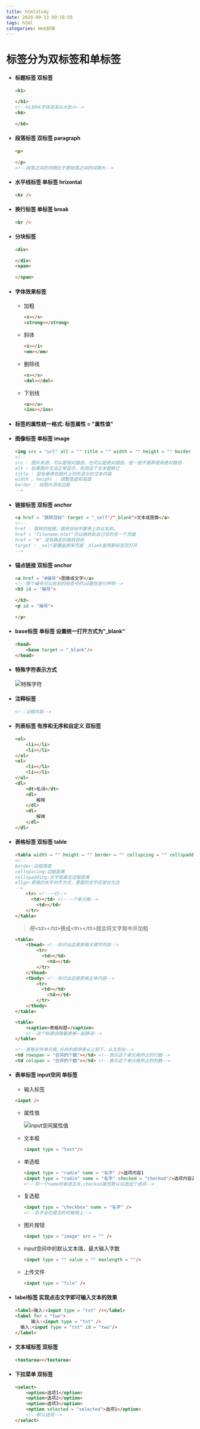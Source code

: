 ```yaml
---
title: htmlStudy
date: 2020-09-13 09:16:55
tags: html
categories: Web前端
---
```


# 标签分为双标签和单标签

* #### 标题标签  双标签

  ```html
  <h1>
      
  </h1>
  <!--h1到h6字体逐渐从大到小-->
  <h6>
      
  </h6>
  ```

* #### 段落标签  双标签 paragraph

  ```html
  <p>
      
  </p>
  <!--段落之间的间隔比不是段落之间的间隔大-->
  ```

* #### 水平线标签 单标签 hrizontal

  ```html
  <hr />
  ```

* #### 换行标签 单标签 break

  ```html
  <br />
  ```

* #### 分块标签 

  ```html
  <div>
      
  </div>
  <span>
      
  </span>
  ```

* #### 字体效果标签

  * 加粗

    ```html
    <s></s>
    <strong></strong>
    ```

  * 斜体

    ```html
    <i></i>
    <em></em>
    ```

  * 删除线

    ```html
    <s></s>
    <del></del>
    ```

  * 下划线

    ```html
    <u></u>
    <ins></ins>
    ```

* #### 标签的属性统一格式: 标签属性 = "属性值"

* #### 图像标签 单标签 image

  ```html
  <img src = "url" alt = "" title = "" width = "" height = "" border = "" />
  <!--
  src : 图片来源，可以是相对路径，也可以是绝对路径，但一般不推荐使用绝对路径
  alt : 如果图片无法正常显示，则用这个文本替换它
  title : 鼠标悬停在图片上时所显示的文本内容
  width , height : 调整宽度和高度
  border : 给图片添加边框
  -->
  ```

* #### 链接标签 双标签 anchor

  ```html
  <a href = "跳转目标" target = "_self"/"_blank">文本或图像</a>
  <!--
  href : 跳转的链接，跳转目标中要带上协议名称。
  href = "filename.html"可以跳转到自己写的另一个页面
  href = "#" 没有确定的跳转目标
  target : _self是覆盖原来页面 _blank是用新标签页打开
  -->
  ```

* #### 锚点链接 双标签 anchor

  ```html
  <a href = "#编号">图像或文字</a>
  <!--那个编号可以在别的标签中的id属性进行声明-->
  <h3 id = "编号">
      
  </h3>
  <p id = "编号">
      
  </p>
  ```

* #### base标签 单标签 设置统一打开方式为"_blank"

  ```html
  <head>
      <base target = "_blank"/>
  </head>
  ```

* #### 特殊字符表示方式

  ![特殊字符](https://i.loli.net/2020/09/13/K3cnB4lpohjNGMd.png)

* #### 注释标签

  ```html
  <!--注释内容-->
  ```

* #### 列表标签 有序和无序和自定义 双标签

  ```html
  <ol>
      <li></li>
      <li></li>
  </ol>
  <ul>
      <li></li>
      <li></li>
  </ul>
  <dl>
      <dt>名词</dt>
      <dl>
          解释
      </dl>
      <dl>
          解释
      </dl>
  </dl>
  ```

* #### 表格标签 双标签 table

  ```html
  <table width = "" height = "" border = "" cellspcing = "" cellspadding = "" align = "center/right/left">
  <!--
  border:边框厚度
  cellspacing:边框距离
  cellspadding:文字距离左边框距离
  align:表格的水平对齐方式，里面的文字还是在左边
  -->
      <tr> <!--一行-->
      	<td></td> <!--一个单元格-->
          <td></td>
      </tr>
  </table>
  ```
  > 把\<td\>\</td\>换成\<th\>\</th\>就会将文字居中并加粗

  ```html
  <table>
      <thead> <!--标识出这是表格关键字内容-->
          <tr>
          	<td></td>
              <td></td>
          </tr>
      </thead>
      <tbody> <!--标识出这是表格主体内容-->
          <tr>
          	<td></td>
              <td></td>
          </tr>
      </tbody>
  </table>
  ```

  ```html
  <table>
      <caption>表格标题</caption>
      <!--这个标题会随着表格一起移动-->
  </table>
  ```
  
  ```html
  <!--表格合并单元格,合并的顺序是从上到下，从左到右-->
  <td rowspan = "合并的个数"></td> <!--表示这个单元格所占的行数-->
  <td colspan = "合并的个数"></td> <!--表示这个单元格所占的列数-->
  ```
  
* #### 表单标签 input空间 单标签

  * 输入标签

  ```html
  <input />
  ```

  * 属性值

    ![input空间属性值](https://i.loli.net/2020/09/13/MTJ7Ddug2AtrwLG.png)

  * 文本框

    ```html
    <input type = "text"/>
    ```

  * 单选框

    ```html
    <input type = "radio" name = "名字" />选项内容1
    <input type = "radio" name = "名字" checked = "checked"/>选项内容2
    <!--同一个name的单选互斥,checked属性默认勾选这个选项-->
    ```

  * 复选框

    ```html
    <input type = "checkbox" name = "名字" />
    <!--名字会在提交的时候用上-->
    ```

  * 图片按钮

    ```html
    <input type = "image" src = "" />
    ```

  * input空间中的默认文本值，最大输入字数

    ```html
    <input type = "" value = "" maxlength = ""/>
    ```

  * 上传文件

    ```html
    <input type = "file" />
    ```

* #### label标签 实现点击文字即可输入文本的效果

  ```html
  <label>输入:<input type = "txt" /></label>
  <label for = "two">
     	输入:<input type = "txt" />
  	输入:<input type = "txt" id = "two"/>
  </label>
  ```

* #### 文本域标签 双标签

  ```html
  <textarea></textarea>
  ```

* #### 下拉菜单 双标签

  ```html
  <select>
      <option>选项1</option>
      <option>选项2</option>
      <option>选项3</option>
      <option selected = "selected">选项1</option>
      <!--默认选项-->
  </select>
  ```

  

